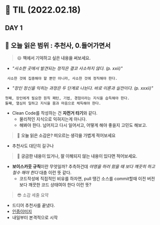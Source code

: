 
# :pencil: TIL (2022.02.18)
## DAY 1
:book: 오늘 읽은 범위 : 추천사, 0.들어가면서
---
> :smile: **책에서 기억하고 싶은 내용을 써보세요.**
 - *"사소한 곳에서 발견되는 정직은 결코 사소하지 않다. (p. xxii)"*

``` 사소한 것에 집중해야 할 뿐만 아니라, 사소한 것에 정직해야 한다.```

- *"장인 정신을 익히는 과정은 두 단계로 나뉜다. 바로 이론과 실전이다. (p. xxxii)"*
``` 
첫째, 장인에게 필요한 원칙 패턴, 기법, 경험이라는 지식을 습득해야 한다.
둘쨰, 열심히 일하고 지식을 몸과 마음으로 체득해야 한다.
```

- Clean Code를 작성하는 건 **자전거 타기**와 같다.
  * 물리적인 지식으로 익혀지는게 아니다.
  * 해봐야 한다. 넘어지고 다시 일어서고, 어떻게 해야 좋을지 고민도 해보고.
 
> :thinking: **오늘 읽은 소감은? 떠오르는 생각을 가볍게 적어보세요**
 - 추천사도 대단히 길구나

> :mag_right: **궁금한 내용이 있거나, 잘 이해되지 않는 내용이 있다면 적어보세요.**
> 
 - **보이스카웃 규칙**이란 무엇일까? 추측하건데 *야영을 하러 왔을 때 보다 꺠끗히 하고 철수 해야 한다* 대충 이런 뜻 같다.
   *  코드작성에 직접적인 비유를 하자면, pull 땡긴 소스를 commit할때 이전 버전보다 깨끗한 코드 상태여야 한다 이런 뜻?

> :sunglasses: 소감 세줄 요약
 - 드디어 추천사를 끝냈다.
 - [인증이미지](https://github.com/myBabyGrand/book_CleanCode/blob/main/images/20220218_purchase_proof.png?raw=true)
 - 내일부터 본격적으로 시작

 